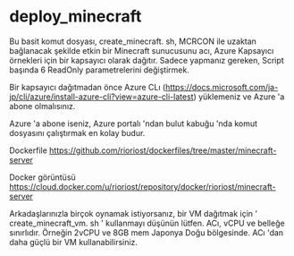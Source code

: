 # deploy_minecraft

Bu basit komut dosyası, create_minecraft. sh, MCRCON ile uzaktan bağlanacak şekilde etkin bir Minecraft sunucusunu acı, Azure Kapsayıcı örnekleri için bir kapsayıcı olarak dağıtır. Sadece yapmanız gereken, Script başında 6 ReadOnly parametrelerini değiştirmek.

Bir kapsayıcı dağıtmadan önce Azure CLı (https://docs.microsoft.com/ja-jp/cli/azure/install-azure-cli?view=azure-cli-latest) yüklemeniz ve Azure 'a abone olmalısınız.

Azure 'a abone iseniz, Azure portalı 'ndan bulut kabuğu 'nda komut dosyasını çalıştırmak en kolay budur.

Dockerfile https://github.com/rioriost/dockerfiles/tree/master/minecraft-server

Docker görüntüsü https://cloud.docker.com/u/rioriost/repository/docker/rioriost/minecraft-server

Arkadaşlarınızla birçok oynamak istiyorsanız, bir VM dağıtmak için ' create_minecraft_vm. sh ' kullanmayı düşünün lütfen. ACı, vCPU ve belleğe sınırlıdır. Örneğin 2vCPU ve 8GB mem Japonya Doğu bölgesinde. ACı 'dan daha güçlü bir VM kullanabilirsiniz.
